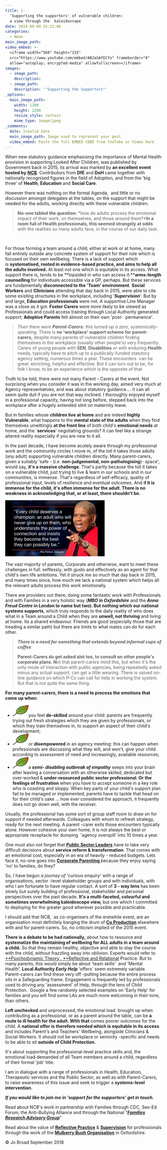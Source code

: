 ```yaml
---
title: |-
  'Supporting the supporters' of vulnerable children: 
  a view through the  kaleidoscope
date: 2018-09-09 15:21:00
categories:
  - News
main_image_path:
video_embed: >-
  <iframe width="560" height="315"
  src="https://www.youtube.com/embed/ABJaSAfECYo" frameborder="0"
  allow="autoplay; encrypted-media" allowfullscreen></iframe>
images:
  - image_path:
    description:
  - image_path:
    description: '"Supporting the Supporters"'
_options:
  main_image_path:
    width: 1200
    height: 1200
    resize_style: contain
    mime_type: image/jpeg
_comments:
  date: Invalid date
  main_image_path: Image used to represent your post
  video_embed: Paste the full EMBED CODE from YouTube or Vimeo here
---
```


When new statutory guidance emphasising the importance of Mental Health provision in supporting Looked After Children, was published by Government back in 2015, its arrival was marked by **an excellent event hosted by** [**NCB**](https://www.ncb.org.uk/). Contributors from **DfE** and **DoH** came together with nationally recognised figures in the field of Adoption, and from the 'big three' of&nbsp;**Health**, **Education** and **Social Care**.

However there was nothing on the formal Agenda,&nbsp; and little or no discussion amongst delegates at the tables, on the support that might be needed for the adults, working directly with these vulnerable children.

> **No-one tabled the question:** *how do adults process the emotional impact of their work, on themselves, and those around them?***In a room full of Health professionals, this seemed strangely at odds** with the realities so many adults face, in the course of our daily task.

&nbsp;

For those forming a team around a child, either at work or at home, many fall entirely outside any concrete system of support for their role which is focused on their own wellbeing. There is a lack of support which is&nbsp;**systematised, rooted in evidence-based practice, and aims to help all the adults involved.**&nbsp;At least not one which is equitable in its access. What support there is, tends to be **lopsided in who can access it:****arms-length counselling** for individuals accessible via a GP, perhaps. But these services are fundamentally **disconnected to the 'Team' environment**.&nbsp;**Social Workers** and **Clinicians** attending that day back in 2015, were able to cite some existing structures in the workplace, including '***Supervision***'. But by and large, **Education professionals** were not. A supportive Line Manager was a close as it got.&nbsp;**Foster Carers** were more likely to be viewed as Professionals and could access training through Local Authority generated support; **Adoptive Parents** felt almost on their own 'post-&nbsp; permanence'.&nbsp;

> *Then there were* ***Parent-Carers:** this turned up a zero, systemically-speaking.*&nbsp;There is **no 'workplace' support scheme for parent-carers,** despite many parents of vulnerable children finding themselves in the workplace (usually other people's) very frequently. Carers of young people with **SEN**, **Disabilities** or with enduring **Health** needs, typically have to pitch up to a publically-funded statutory agency setting, numerous times a year. These encounters &nbsp;can be great: enriching, helpful and effective. But it can turn out to be, for folk I know, to be an experience which is the opposite of that.

Truth to be told, there were not many Parent - Carers at the event. Not surprising when you consider it was in the working day, aimed very much at Agency representatives, and was about statutory guidance…. it can all seem quite dull if you are not that way inclined. I thoroughly enjoyed myself in a professional capacity, having not long before, stepped back into the workplace after a hugely extended stint on maternity leave.

But in families whose **children live at home** and are indeed **highly Vulnerable**, what happens to the **mental state of the adults**&nbsp;when they find themselves unwittingly **at the front line** of both child's **emotional needs** at home, and the '**services**' negotiating grounds? It can feel like a strange altered reality especially if you are new to it all.

In the past decade, I have become acutely aware through my professional work and the community circles I move in, of the toll it takes those adults (any adult) supporting vulnerable children directly. Many parent-carers, given a suitably 'safe - (i.e.&nbsp;**non-judgemental, non-pathologising**)- space', would say, **it's a massive challenge**. That's partly because the toll it takes on a vulnerable child, just trying to live & learn in our schools and in our communities, is immense. That's regardless of self-efficacy, quality of professional input, levels of resilience and eventual outcomes. And i**f it is immense for the child, it's often immense for the adult. There is no weakness in acknowledging that, or at least, there shouldn't be.**

![](/uploads/children-champion-quote.PNG)

The vast majority of parents, Corporate and otherwise, want to meet these challenges in full: selflessly, with gusto and effectively as an agent for that child's own life ambitions. Yet it struck me so much that day back in 2015, and many times since, how much we lack a national system which helps all the relevant adults process this work emotionally.&nbsp;

There are providers out there, doing some fantastic work with Professionals and with Families in a very holistic way (***MBO in Oxfordshire*** and the ***Anna Freud Centre* in London to name but two). But nothing which our national systems supports**, which truly responds to the daily reality of who does what in a Team around a Child when they are **unwell, not thriving** and living at home. Its a shared endeavour. Friends are good (especially those that are treading a similar path) but there are limits to what mates can do for each other.&nbsp;

> ***There is a need for something that extends beyond informal cups of coffee***
>
>
> **Parent-Carers do get asked alot too, to consult on other people's corporate plans. N**ot that parent-carers mind this, but when it's the only mode of interaction with public agencies, being repeatedly asked minus any actual support, can get a little wearing. There is valued on-line guidance on which P-Cs can call for help in working the system. But that is not quite the same thing.

**For many parent-carers, there is a need to process the emotions that come up when:**

* ![](/uploads/kindle-templates-bullet-1.jpg)you feel **de-skilled** around your child: parents are frequently trying out fresh strategies which they are given by professionals, or which they train themselves in, to support an aspect of their child's development;
* ![](/uploads/kindle-templates-bullet-1.jpg)or **disempowered** in an agency meeting: this can happen when professionals are discussing what they will, and won't, give your child according to assessment of need and increasingly, available resources; &nbsp;
* ![](/uploads/kindle-templates-bullet-1.jpg)a ***semi- disabling outbreak of empathy***&nbsp;seeps into your brain after leaving a conversation with an otherwise skilled, dedicated but over-worked &&nbsp;**under-resourced public sector professional. Or the feelings of frustration** when you have to accept someone in a key role who is coasting and sloppy. When key parts of your child's support plan fail to be managed or implemented, parents have to tackle that head on for their child's sake … how ever considered the approach, it frequently does not go down well, with the receiver.

Usually, the professional has some sort of group staff room to draw on for support if needed afterwards. Colleagues with whom to refresh strategy, ready for the next meeting. A parent -carer exits those encounters typically alone. However cohesive your own home, it is not always the best or appropriate receptacle for dumping&nbsp; 'agency overspill' into 10 times a year.

One must also not forget that [**Public Sector Leaders**](https://www.ncb.org.uk/resources-publications/browse-our-publications-catalogue/putting-corporate-parenting-practice) have to take very difficult decisions about **service reform & transformation**. That comes with an emotional cost, especially in an era of heavily - reduced budgets. Lets face it, no-one goes into [**Corporate Parenting** ](https://www.ncb.org.uk/resources-publications/browse-our-publications-catalogue/putting-corporate-parenting-practice)because they enjoy saying 'no' to families, do they?

So, I have begun *a journey of 'curious enquiry'* with a range of organisations, sector -level stakeholder groups and with individuals, with who I am fortunate to have regular contact. A sort of **3 - way lens** has been slowly but surely building of professional, stakeholder and personal perspectives over the past decade.&nbsp;**It's a multi-faceted, colourful and sometimes overwhelming kaleidoscope view,** but one which I committed to deploying for the greater good wherever possible and practicable.

I should add that NCB,&nbsp; as co-organisers of the erstwhile event, are an organisation most definitely banging the drum of [**Co Production**](https://councilfordisabledchildren.org.uk/resources-and-help/im-parent) elsewhere with and for parent-carers. So, no criticism implied of the 2015 event.&nbsp;

**There is a debate to be had nationally,** about how to resource and **systematize the maintaining of wellbeing for ALL adults in a team** **around a child.** So that they remain healthy, objective and able to stay the course with the child, without frazzling away into oblivion. Experts would refer to [**Psychodynamic Theory ,&nbsp;**Reflective and Relational](https://mulberrybush.org.uk/outreach-cpd-others/#.W1CXftVKiM8)&nbsp;Practice. But to many parents, this would simply be about 'team skills'&nbsp; and 'Mental Health'.&nbsp;**Local Authority *Early Help***&nbsp;'offers' seem extremely variable. Parent-carers can find these very off -putting because the entire process sits in a Safeguarding frame. Engagement is frequently led by professionals used to driving any 'assessment' of Help, through the lens of Child Protection.&nbsp; Google a few randomly selected examples on 'Early Help' for families and you will find some LAs are much more welcoming in their tone, than others.

**Left unchecked** and unprocessed, the emotional load&nbsp; brought up when contributing as a professional, or as a parent around the table, can be&nbsp;**a route to ill health for the adult. With that**&nbsp;comes poorer outcomes for the child. A **national offer is therefore needed which is equitable in its access** and includes Parent's and Teachers' Wellbeing, alongside Clinicians & Social Workers. It should not be workplace or seniority -specific and needs to be able to sit&nbsp;**outside of Child Protection.**

It's about supporting the professional-level practice skills and, the emotional load demanded of all Team members around a child, regardless of their formal 'job' title.

I am in dialogue with a range of professionals in Health, Education, Therapeutic services and the Public Sector, as well as with Parent-Carers, to raise awareness of this issue and seek to trigger a **systems-level intervention**.

***If you would like to join me in 'support for the supporters' get in touch.&nbsp;***

Read about NCB's work in partnership with Families through CDC, Sex-Ed Forum, the Anti-Bullying Alliance and through the National "[***Families Research Advisory Group***](https://www.ncb.org.uk/what-we-do/what-we-do/involving-children-and-young-people/involving-parents-and-carers-research)"&nbsp;

Read about the value of [**Reflective Practice**](https://mulberrybush.org.uk/wp-content/uploads/2016/04/MENTAL_HEALTH_POSTER_3.pdf) & [**Supervision**](https://mulberrybush.org.uk/outreach/#.WzIIPNVKiM8) for professionals through the work of the [**Mulberry Bush Organisation**](https://mulberrybush.org.uk/) in Oxfordshire.

&copy; Jo Broad September 2018